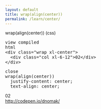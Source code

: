 ```yaml
---
layout: default
title: wrap(align(center))
permalink: /learn/center/
---
```


<div id="css">
  <div class="dn-browser">
    <div class="dn-browser-header">
      <div class="dn-browser-button">
        <div class="wrap xl-auto">
          <div class="col"><div class="dn-browser-button__circle"></div></div>
          <div class="col"><div class="dn-browser-button__circle"></div></div>
          <div class="col"><div class="dn-browser-button__circle"></div></div>
        </div>
      </div>
      <div class="dn-style--title">wrap(align(<span>center</span>)) (css)</div>
      <a href="/" class="dn-logo"><img src="/img/flexiblegs-logo-white.png" alt=""></a>
    </div>
    <div class="dn-browser-body">
      <div class="dn-browser-body__pre">
        <pre class="is-not-compiled"><div class="dn-tag dn-tag--gray dn-tag--top dn-tag--button">view compiled</div><div class="dn-tag dn-tag--gray dn-tag--bottom">html</div><!--
          -->&lt;div class="wrap <span>xl-center</span>"&gt;<br/><!--
          -->  &lt;div class="col xl-6-12"&gt;02&lt;/div&gt;<br/><!--
          -->&lt;/div&gt;<!--
        --></pre>
        <pre class="is-compiled"><div class="dn-tag dn-tag--black dn-tag--top dn-tag--button">close</div><!--
          --><span>wrap(align(center))</span><br/><!--
          -->  justify-content: center;<br/><!--
          -->  text-align: center;<!--
        --></pre>
      </div>
      <div class="dn-browser-body__item">
        <div class="wrap xl-center dn-style--wrap">
          <div class="col xl-6-12"><div class="dn-style--col">02</div></div>
        </div>
      </div>
      <div class="dn-browser-footer">
        <div class="wrap xl-gutter-24 xl-outside-24 xl-right xl-auto">
          <div class="col">
            <a href="http://codepen.io/dnomak/" class="dn-button dn-button--link dn-button--right">
              http://codepen.io/dnomak/
            </a>
          </div>
        </div>
      </div>
    </div>
  </div>
</div>
